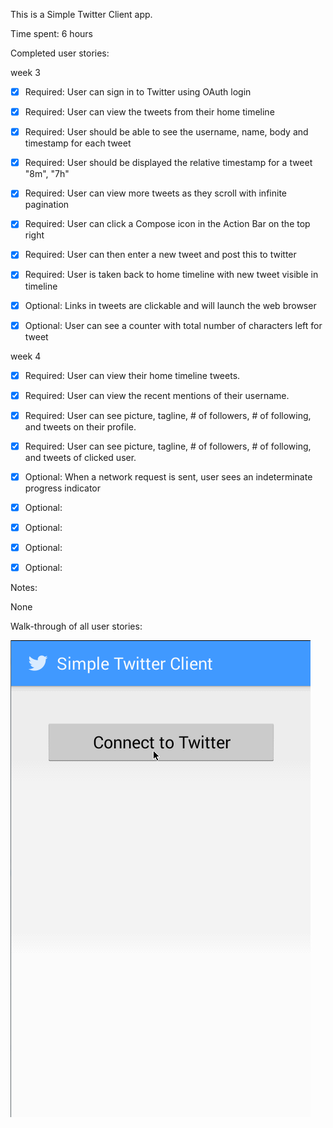 This is a Simple Twitter Client app.

Time spent: 6 hours 

Completed user stories:

week 3
* [x] Required: User can sign in to Twitter using OAuth login
* [x] Required: User can view the tweets from their home timeline
* [x] Required: User should be able to see the username, name, body and timestamp for each tweet
* [x] Required: User should be displayed the relative timestamp for a tweet "8m", "7h" 
* [x] Required: User can view more tweets as they scroll with infinite pagination
* [x] Required: User can click a Compose icon in the Action Bar on the top right
* [x] Required: User can then enter a new tweet and post this to twitter
* [x] Required: User is taken back to home timeline with new tweet visible in timeline

* [x] Optional: Links in tweets are clickable and will launch the web browser
* [x] Optional: User can see a counter with total number of characters left for tweet

week 4
* [x] Required: User can view their home timeline tweets.
* [x] Required: User can view the recent mentions of their username.
* [x] Required: User can see picture, tagline, # of followers, # of following, and tweets on their profile.
* [x] Required: User can see picture, tagline, # of followers, # of following, and tweets of clicked user.

* [x] Optional: When a network request is sent, user sees an indeterminate progress indicator
* [x] Optional: 
* [x] Optional: 
* [x] Optional: 
* [x] Optional: 

Notes:

None

Walk-through of all user stories:

![Video Walk-through of core requirements](SimpleTwitterClientCoreRequirements.gif)

